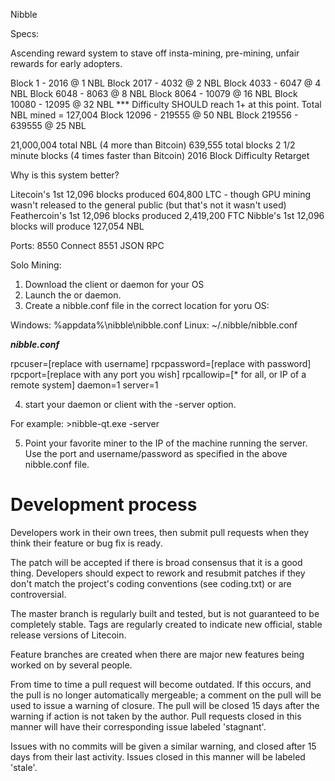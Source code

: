Nibble
 
Specs:

Ascending reward system to stave off insta-mining, pre-mining, unfair rewards for early adopters.

Block 1 - 2016 @ 1 NBL
Block 2017 - 4032 @ 2 NBL
Block 4033 - 6047 @ 4 NBL
Block 6048 - 8063 @ 8 NBL
Block 8064 - 10079 @ 16 NBL
Block 10080 - 12095 @ 32 NBL *** Difficulty SHOULD reach 1+ at this point.  Total NBL mined = 127,004
Block 12096 - 219555 @ 50 NBL
Block 219556 - 639555 @ 25 NBL

21,000,004 total NBL (4 more than Bitcoin)
639,555 total blocks
2 1/2 minute blocks (4 times faster than Bitcoin)
2016 Block Difficulty Retarget

Why is this system better?

Litecoin's 1st 12,096 blocks produced 604,800 LTC - though GPU mining wasn't released to the general public (but that's not it wasn't used)
Feathercoin's 1st 12,096 blocks produced 2,419,200 FTC
Nibble's 1st 12,096 blocks will produce 127,054 NBL

Ports:
8550 Connect
8551 JSON RPC

Solo Mining:

1) Download the client or daemon for your OS
2) Launch the or daemon.
3) Create a nibble.conf file in the correct location for yoru OS:

Windows: %appdata%\nibble\nibble.conf
Linux: ~/.nibble/nibble.conf

***nibble.conf***

rpcuser=[replace with username]
rpcpassword=[replace with password]
rpcport=[replace with any port you wish]
rpcallowip=[* for all, or IP of a remote system]
daemon=1
server=1

4) start your daemon or client with the -server option.

For example: >nibble-qt.exe -server

5) Point your favorite miner to the IP of the machine running the server.  Use the port and username/password as specified in the above nibble.conf file.



Development process
===================

Developers work in their own trees, then submit pull requests when
they think their feature or bug fix is ready.

The patch will be accepted if there is broad consensus that it is a
good thing.  Developers should expect to rework and resubmit patches
if they don't match the project's coding conventions (see coding.txt)
or are controversial.

The master branch is regularly built and tested, but is not guaranteed
to be completely stable. Tags are regularly created to indicate new
official, stable release versions of Litecoin.

Feature branches are created when there are major new features being
worked on by several people.

From time to time a pull request will become outdated. If this occurs, and
the pull is no longer automatically mergeable; a comment on the pull will
be used to issue a warning of closure. The pull will be closed 15 days
after the warning if action is not taken by the author. Pull requests closed
in this manner will have their corresponding issue labeled 'stagnant'.

Issues with no commits will be given a similar warning, and closed after
15 days from their last activity. Issues closed in this manner will be 
labeled 'stale'. 

